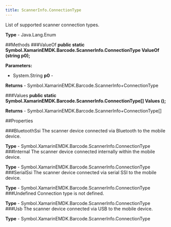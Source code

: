 ```yaml
---
title: ScannerInfo.ConnectionType
---
```

List of supported scanner connection types.

**Type** - Java.Lang.Enum

##Methods
###ValueOf
**public static Symbol.XamarinEMDK.Barcode.ScannerInfo.ConnectionType ValueOf (string p0);**


        

**Parameters:** 

* System.String **p0** - 
        

**Returns** - Symbol.XamarinEMDK.Barcode.ScannerInfo+ConnectionType

###Values
**public static Symbol.XamarinEMDK.Barcode.ScannerInfo.ConnectionType[] Values ();**


        


**Returns** - Symbol.XamarinEMDK.Barcode.ScannerInfo+ConnectionType[]

##Properties

###BluetoothSsi
The scanner device connected via Bluetooth to the mobile device.

**Type** - Symbol.XamarinEMDK.Barcode.ScannerInfo.ConnectionType
###Internal
The scanner device connected internally within the mobile device.

**Type** - Symbol.XamarinEMDK.Barcode.ScannerInfo.ConnectionType
###SerialSsi
The scanner device connected via serial SSI to the mobile device.

**Type** - Symbol.XamarinEMDK.Barcode.ScannerInfo.ConnectionType
###Undefined
Connection type is not defined.

**Type** - Symbol.XamarinEMDK.Barcode.ScannerInfo.ConnectionType
###Usb
The scanner device connected via USB to the mobile device.

**Type** - Symbol.XamarinEMDK.Barcode.ScannerInfo.ConnectionType



